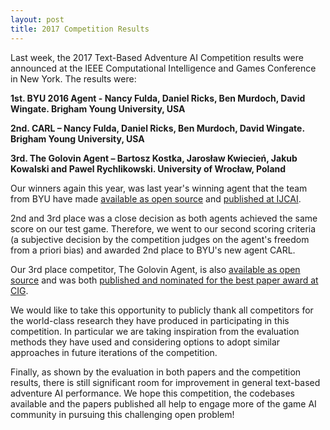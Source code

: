 ```yaml
---
layout: post
title: 2017 Competition Results
---
```


Last week, the 2017 Text-Based Adventure AI Competition results were announced at the IEEE Computational Intelligence and Games Conference in New York. The results were:

**1st. BYU 2016 Agent - Nancy Fulda, Daniel Ricks, Ben Murdoch, David Wingate. Brigham Young University, USA**

**2nd. CARL – Nancy Fulda, Daniel Ricks, Ben Murdoch, David Wingate. Brigham Young University, USA**

**3rd. The Golovin Agent – Bartosz Kostka, Jarosław Kwiecień, Jakub Kowalski and Pawel Rychlikowski. University of Wrocław, Poland**

Our winners again this year, was last year's winning agent that the team from BYU have made [available as open source](https://github.com/danielricks/BYU-Agent-2016) and [published at IJCAI](https://arxiv.org/abs/1703.03429).

2nd and 3rd place was a close decision as both agents achieved the same score on our test game. Therefore, we went to our second scoring criteria (a subjective decision by the competition judges on the agent's freedom from a priori bias) and awarded 2nd place to BYU's new agent CARL. 

Our 3rd place competitor, The Golovin Agent, is also [available as open source](https://github.com/Kostero/text_rpg_ai) and was both [published and nominated for the best paper award at CIG](https://arxiv.org/abs/1705.05637).

We would like to take this opportunity to publicly thank all competitors for the world-class research they have produced in participating in this competition. In particular we are taking inspiration from the evaluation methods they have used and considering options to adopt similar approaches in future iterations of the competition.

Finally, as shown by the evaluation in both papers and the competition results, there is still significant room for improvement in general text-based adventure AI performance. We hope this competition, the codebases available and the papers published all help to engage more of the game AI community in pursuing this challenging open problem!
